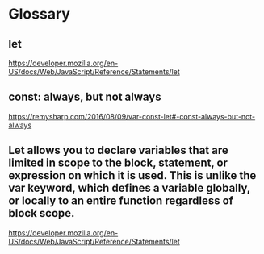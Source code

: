 # Glossary

## let

https://developer.mozilla.org/en-US/docs/Web/JavaScript/Reference/Statements/let

## const: always, but not always

https://remysharp.com/2016/08/09/var-const-let#-const-always-but-not-always

## Let allows you to declare variables that are limited in scope to the block, statement, or expression on which it is used. This is unlike the var keyword, which defines a variable globally, or locally to an entire function regardless of block scope.

https://developer.mozilla.org/en-US/docs/Web/JavaScript/Reference/Statements/let